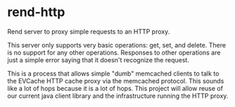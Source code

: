 # rend-http

Rend server to proxy simple requests to an HTTP proxy.

This server only supports very basic operations: get, set, and delete. There is
no support for any other operations. Responses to other operations are just a
simple error saying that it doesn't recognize the request.

This is a process that allows simple "dumb" memcached clients to talk to the
EVCache HTTP cache proxy via the memcached protocol. This sounds like a lot of
hops because it is a lot of hops. This project will allow reuse of our current
java client library and the infrastructure running the HTTP proxy.
